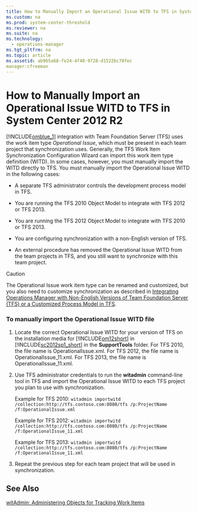 ```yaml
---
title: How to Manually Import an Operational Issue WITD to TFS in System Center 2012 R2
ms.custom: na
ms.prod: system-center-threshold
ms.reviewer: na
ms.suite: na
ms.technology: 
  - operations-manager
ms.tgt_pltfrm: na
ms.topic: article
ms.assetid: ab965a68-fe24-4f40-9728-d1522bc70fec
manager:cfreeman
---
```

# How to Manually Import an Operational Issue WITD to TFS in System Center 2012 R2
[!INCLUDE[omblue_1](../../om/manage/includes/omblue_1_md.md)] integration with Team Foundation Server \(TFS\) uses the work item type *Operational Issue*, which must be present in each team project that synchronization uses. Generally, the TFS Work Item Synchronization Configuration Wizard can import this work item type definition \(WITD\). In some cases, however, you must manually import the WITD directly to TFS. You must manually import the Operational Issue WITD in the following cases:  
  
-   A separate TFS administrator controls the development process model in TFS.  
  
-   You are running the TFS 2010 Object Model to integrate with TFS 2012 or TFS 2013.  
  
-   You are running the TFS 2012 Object Model to integrate with TFS 2010 or TFS 2013.  
  
-   You are configuring synchronization with a non\-English version of TFS.  
  
-   An external procedure has removed the Operational Issue WITD from the team projects in TFS, and you still want to synchronize with this team project.  
  
> [!CAUTION]  
> The Operational Issue work item type can be renamed and customized, but you also need to customize synchronization as described in [Integrating Operations Manager with Non-English Versions of Team Foundation Server &#40;TFS&#41; or a Customized Process Model in TFS](../../om/manage/Integrating-Operations-Manager-with-Non-English-Versions-of-Team-Foundation-Server--TFS--or-a-Customized-Process-Model-in-TFS.md).  
  
### To manually import the Operational Issue WITD file  
  
1.  Locate the correct Operational Issue WITD for your version of TFS on the installation media for [!INCLUDE[om12short](../../om/manage/includes/om12short_md.md)] in [!INCLUDE[sc2012sp1_short](../../om/manage/includes/sc2012sp1_short_md.md)] in the **SupportTools** folder. For TFS 2010, the file name is OperationalIssue.xml. For TFS 2012, the file name is OperationalIssue\_11.xml. For TFS 2013, the file name is OperationalIssue\_11.xml.  
  
2.  Use TFS administrator credentials to run the **witadmin** command\-line tool in TFS and import the Operational Issue WITD to each TFS project you plan to use with synchronization.  
  
    Example for TFS 2010: `witadmin importwitd /collection:http://tfs.contoso.com:8080/tfs /p:ProjectName /f:OperationalIssue.xml`  
  
    Example for TFS 2012: `witadmin importwitd /collection:http://tfs.contoso.com:8080/tfs /p:ProjectName /f:OperationalIssue_11.xml`  
  
    Example for TFS 2013: `witadmin importwitd /collection:http://tfs.contoso.com:8080/tfs /p:ProjectName /f:OperationalIssue_11.xml`  
  
3.  Repeat the previous step for each team project that will be used in synchronization.  
  
## See Also  
[witAdmin: Administering Objects for Tracking Work Items](http://go.microsoft.com/fwlink/p/?LinkId=271477)  
  
